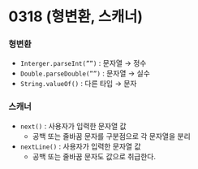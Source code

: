# 0318 (형변환, 스캐너)

### 형변환

- `Interger.parseInt(””)` : 문자열 → 정수
- `Double.parseDouble(””)` : 문자열 → 실수
- `String.valueOf()` : 다른 타입 → 문자

### 스캐너

- `next()` : 사용자가 입력한 문자열 값
    - 공백 또는 줄바꿈 문자를 구분점으로 각 문자열을 분리
- `nextLine()`  : 사용자가 입력한 문자열 값
    - 공백 또는 줄바꿈 문자도 값으로 취급한다.
